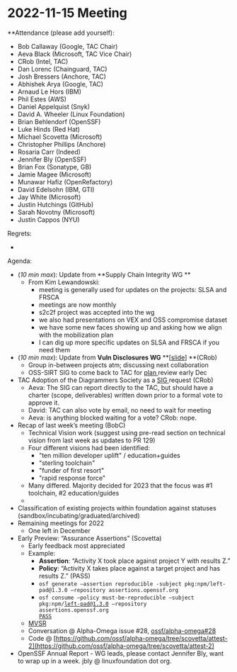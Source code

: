 # **2022-11-15 Meeting**
**Attendance (please add yourself):



* Bob Callaway (Google, TAC Chair)
* Aeva Black (Microsoft, TAC Vice Chair)
* CRob (Intel, TAC)
* Dan Lorenc (Chainguard, TAC)
* Josh Bressers (Anchore, TAC)
* Abhishek Arya (Google, TAC)
* Arnaud Le Hors (IBM)
* Phil Estes (AWS)
* Daniel Appelquist (Snyk)
* David A. Wheeler (Linux Foundation)
* Brian Behlendorf (OpenSSF)
* Luke Hinds (Red Hat)
* Michael Scovetta (Microsoft)
* Christopher Phillips (Anchore)
* Rosaria Carr (Indeed)
* Jennifer Bly (OpenSSF)
* Brian Fox (Sonatype, GB)
* Jamie Magee (Microsoft)
* Munawar Hafiz (OpenRefactory)
* David Edelsohn (IBM, GTI)
* Jay White (Microsoft)
* Justin Hutchings (GitHub)
* Sarah Novotny (Microsoft)
* Justin Cappos (NYU)

Regrets:



* 

Agenda:



* (_10 min max_): Update from **Supply Chain Integrity WG **
    * From Kim Lewandowski:
        * meeting is generally used for updates on the projects: SLSA and FRSCA
        * meetings are now monthly
        * s2c2f project was accepted into the wg
        * we also had presentations on VEX and OSS compromise dataset
        * we have some new faces showing up and asking how we align with the mobilization plan
        * I can dig up more specific updates on SLSA and FRSCA if you need them
* (_10 min max_): Update from **Vuln Disclosures WG** **[[slide](https://docs.google.com/presentation/d/17ufT7DN944RXOHOwOsLhpJTpOHitxWQuS3--cQgq3Cg/edit#slide=id.p)] **(CRob)
    * Group in-between projects atm; discussing next collaboration
    * OSS-SIRT SIG to come back to TAC for [plan ](https://github.com/ossf/SIRT/tree/main/plan)review early Dec
* TAC Adoption of the Diagrammers Society as a [SIG ](https://github.com/ossf/Diagrammers-Society)request (CRob)
    * Aeva: The SIG can report directly to the TAC, but should have a charter (scope, deliverables) written down prior to a formal vote to approve it.
    * David: TAC can also vote by email, no need to wait for meeting
    * Aeva: is anything blocked waiting for a vote? CRob: nope.
* Recap of last week’s meeting (BobC)
    * Technical Vision work (suggest using pre-read section on technical vision from last week as updates to PR 129)
    * Four different visions had been identified:
        * "ten million developer uplift" / education+guides
        * "sterling toolchain"
        * "funder of first resort"
        * "rapid response force"
    * Many differed. Majority decided for 2023 that the focus was #1 toolchain, #2 education/guides
    * 
* Classification of existing projects within foundation against statuses (sandbox/incubating/graduated/archived)
* Remaining meetings for 2022
    * One left in December
* Early Preview: “Assurance Assertions” (Scovetta)
    * Early feedback most appreciated
    * Example:
        * **Assertion**: “Activity X took place against project Y with results Z.”
        * **Policy**: “Activity X takes place against a target project and has results Z.” (PASS)
        * `osf generate –assertion reproducible -subject pkg:npm/left-pad@1.3.0 –repository assertions.openssf.org`
        * <code>osf consume –policy must-be-reproducible –subject pkg:npm/left-pad@1.3.0 –repository assertions.openssf.org <span style="text-decoration:underline;">PASS</span></code>
    * [MVSR](https://docs.google.com/document/d/1vk9ibQ-TvCaG2lpyABZGbR-MeSL9eWs5RmpOdQcWL7g/edit?usp=sharing)
    * Conversation @ Alpha-Omega issue #28, [ossf/alpha-omega#28](https://github.com/ossf/alpha-omega/issues/28)
    * Code @ [https://github.com/ossf/alpha-omega/tree/scovetta/attest-2](https://github.com/ossf/alpha-omega/tree/scovetta/attest-2)
* OpenSSF Annual Report - WG leads, please contact Jennifer Bly, want to wrap up in a week. jbly @ linuxfoundation dot org.



